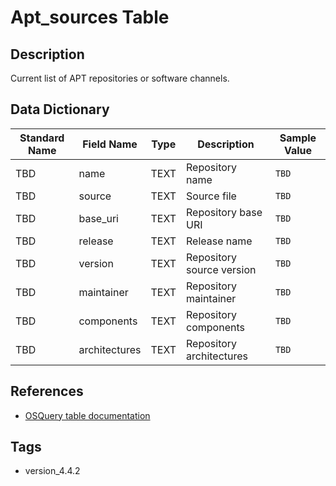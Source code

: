 # Apt_sources Table

## Description
Current list of APT repositories or software channels.

## Data Dictionary
|Standard Name|Field Name|Type|Description|Sample Value|
|---|---|---|---|---|
|TBD|name|TEXT|Repository name|`TBD`|
|TBD|source|TEXT|Source file|`TBD`|
|TBD|base_uri|TEXT|Repository base URI|`TBD`|
|TBD|release|TEXT|Release name|`TBD`|
|TBD|version|TEXT|Repository source version|`TBD`|
|TBD|maintainer|TEXT|Repository maintainer|`TBD`|
|TBD|components|TEXT|Repository components|`TBD`|
|TBD|architectures|TEXT|Repository architectures|`TBD`|

## References
* [OSQuery table documentation](https://osquery.io/schema/current#apt_sources)

## Tags
* version_4.4.2